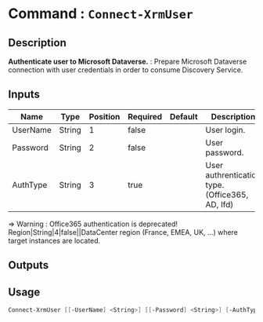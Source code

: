 ﻿# Command : `Connect-XrmUser` 

## Description

**Authenticate user to Microsoft Dataverse.** : Prepare Microsoft Dataverse connection with user credentials in order to consume Discovery Service.

## Inputs

Name|Type|Position|Required|Default|Description
----|----|--------|--------|-------|-----------
UserName|String|1|false||User login.
Password|String|2|false||User password.
AuthType|String|3|true||User authrentication type. (Office365, AD, Ifd)
=> Warning : Office365 authentication is deprecated!
Region|String|4|false||DataCenter region (France, EMEA, UK, ...) where target instances are located.

## Outputs

## Usage

```Powershell 
Connect-XrmUser [[-UserName] <String>] [[-Password] <String>] [-AuthType] <String> [[-Region] <String>] [<CommonParameters>]
``` 


